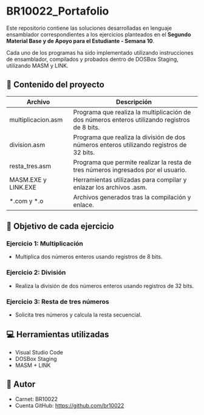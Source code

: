 # BR10022_Portafolio

Este repositorio contiene las soluciones desarrolladas en lenguaje ensamblador correspondientes a los ejercicios planteados en el **Segundo Material Base y de Apoyo para el Estudiante - Semana 10**.

Cada uno de los programas ha sido implementado utilizando instrucciones de ensamblador, compilados y probados dentro de DOSBox Staging, utilizando MASM y LINK.

## 📂 Contenido del proyecto

| Archivo | Descripción |
|---------|-------------|
| multiplicacion.asm | Programa que realiza la multiplicación de dos números enteros utilizando registros de 8 bits. |
| division.asm | Programa que realiza la división de dos números enteros utilizando registros de 32 bits. |
| resta_tres.asm | Programa que permite realizar la resta de tres números ingresados por el usuario. |
| MASM.EXE y LINK.EXE | Herramientas utilizadas para compilar y enlazar los archivos .asm. |
| *.com y *.o | Archivos generados tras la compilación y enlace. |

## 🎯 Objetivo de cada ejercicio

### Ejercicio 1: Multiplicación
- Multiplica dos números enteros usando registros de 8 bits.

### Ejercicio 2: División
- Realiza la división de dos números enteros usando registros de 32 bits.

### Ejercicio 3: Resta de tres números
- Solicita tres números y calcula la resta secuencial.

## 💻 Herramientas utilizadas

- Visual Studio Code
- DOSBox Staging
- MASM + LINK

## 🚀 Autor

- Carnet: BR10022
- Cuenta GitHub: https://github.com/br10022
